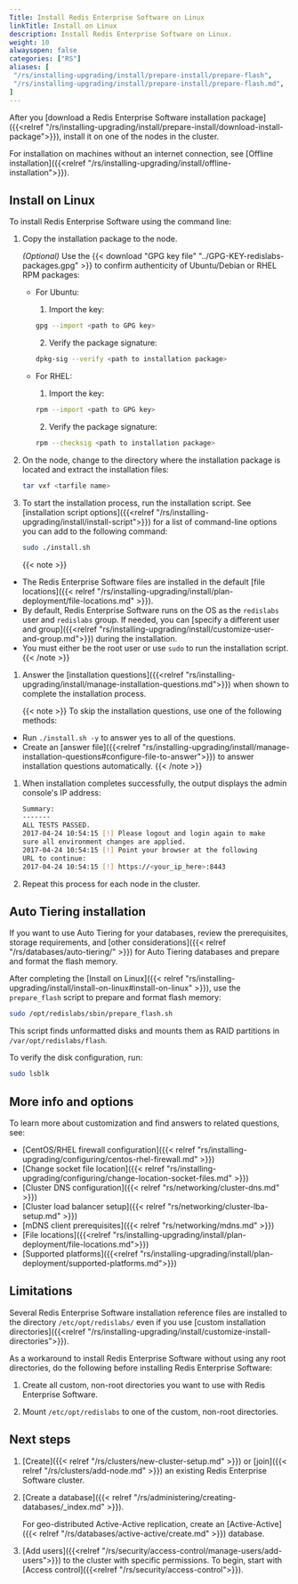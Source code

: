 ```yaml
---
Title: Install Redis Enterprise Software on Linux
linkTitle: Install on Linux
description: Install Redis Enterprise Software on Linux.
weight: 10
alwaysopen: false
categories: ["RS"]
aliases: [
 "/rs/installing-upgrading/install/prepare-install/prepare-flash",
 "/rs/installing-upgrading/install/prepare-install/prepare-flash.md",
]
---
```


After you [download a Redis Enterprise Software installation package]({{<relref "/rs/installing-upgrading/install/prepare-install/download-install-package">}}), install it on one of the nodes in the cluster.

For installation on machines without an internet connection, see [Offline installation]({{<relref "/rs/installing-upgrading/install/offline-installation">}}).

## Install on Linux

To install Redis Enterprise Software using the command line:

1. Copy the installation package to the node.

    _(Optional)_ Use the {{< download "GPG key file" "../GPG-KEY-redislabs-packages.gpg" >}} to confirm authenticity of Ubuntu/Debian or RHEL RPM packages:

    - For Ubuntu:
        1. Import the key:  
        ```sh
        gpg --import <path to GPG key>
        ```  
        2. Verify the package signature: 
        ```sh 
        dpkg-sig --verify <path to installation package>
        ```

    - For RHEL:
        1. Import the key:  
        ```sh
        rpm --import <path to GPG key>
        ```
        2. Verify the package signature:  
         ```sh
         rpm --checksig <path to installation package>
         ```

1. On the node, change to the directory where the installation package is located and extract the installation files:

    ```sh
    tar vxf <tarfile name>
    ```

1. To start the installation process, run the installation script. See [installation script options]({{<relref "/rs/installing-upgrading/install/install-script">}}) for a list of command-line options you can add to the following command:

    ```sh
    sudo ./install.sh
    ```

    {{< note >}}
- The Redis Enterprise Software files are installed in the default [file locations]({{< relref "/rs/installing-upgrading/install/plan-deployment/file-locations.md" >}}). 
- By default, Redis Enterprise Software runs on the OS as the `redislabs` user and `redislabs` group. If needed, you can [specify a different user and group]({{<relref "rs/installing-upgrading/install/customize-user-and-group.md">}}) during the installation.
- You must either be the root user or use `sudo` to run the installation script.
    {{< /note >}}

1. Answer the [installation questions]({{<relref "rs/installing-upgrading/install/manage-installation-questions.md">}}) when shown to complete the installation process.

    {{< note >}}
To skip the installation questions, use one of the following methods:

- Run `./install.sh -y` to answer yes to all of the questions.
- Create an [answer file]({{<relref "rs/installing-upgrading/install/manage-installation-questions#configure-file-to-answer">}}) to answer installation questions automatically.
    {{< /note >}}

1. When installation completes successfully, the output displays the admin console's IP address:

    ```sh
    Summary:
    -------
    ALL TESTS PASSED.
    2017-04-24 10:54:15 [!] Please logout and login again to make
    sure all environment changes are applied.
    2017-04-24 10:54:15 [!] Point your browser at the following
    URL to continue:
    2017-04-24 10:54:15 [!] https://<your_ip_here>:8443
    ```

1. Repeat this process for each node in the cluster.


## Auto Tiering installation

If you want to use Auto Tiering for your databases, review the prerequisites, storage requirements, and [other considerations]({{< relref "/rs/databases/auto-tiering/" >}}) for Auto Tiering databases and prepare and format the flash memory.

After completing the [Install on Linux]({{< relref "rs/installing-upgrading/install/install-on-linux#install-on-linux" >}}), use the `prepare_flash` script to prepare and format flash memory:

```sh
sudo /opt/redislabs/sbin/prepare_flash.sh
```

This script finds unformatted disks and mounts them as RAID partitions in `/var/opt/redislabs/flash`.

To verify the disk configuration, run:

```sh
sudo lsblk
```

## More info and options

To learn more about customization and find answers to related questions, see:

- [CentOS/RHEL firewall configuration]({{< relref "rs/installing-upgrading/configuring/centos-rhel-firewall.md" >}})
- [Change socket file location]({{< relref "rs/installing-upgrading/configuring/change-location-socket-files.md" >}})
- [Cluster DNS configuration]({{< relref "rs/networking/cluster-dns.md" >}})
- [Cluster load balancer setup]({{< relref "rs/networking/cluster-lba-setup.md" >}})
- [mDNS client prerequisites]({{< relref "rs/networking/mdns.md" >}})
- [File locations]({{<relref "rs/installing-upgrading/install/plan-deployment/file-locations.md">}})
- [Supported platforms]({{<relref "rs/installing-upgrading/install/plan-deployment/supported-platforms.md">}})

## Limitations

Several Redis Enterprise Software installation reference files are installed to the directory `/etc/opt/redislabs/` even if you use [custom installation directories]({{<relref "/rs/installing-upgrading/install/customize-install-directories">}}).

As a workaround to install Redis Enterprise Software without using any root directories, do the following before installing Redis Enterprise Software:

1. Create all custom, non-root directories you want to use with Redis Enterprise Software.

1. Mount `/etc/opt/redislabs` to one of the custom, non-root directories.

## Next steps

1. [Create]({{< relref "/rs/clusters/new-cluster-setup.md" >}})
    or [join]({{< relref "/rs/clusters/add-node.md" >}}) an existing Redis Enterprise Software cluster.

1. [Create a database]({{< relref "/rs/administering/creating-databases/_index.md" >}}).

    For geo-distributed Active-Active replication, create an [Active-Active]({{< relref "/rs/databases/active-active/create.md" >}}) database.

1. [Add users]({{<relref "/rs/security/access-control/manage-users/add-users">}}) to the cluster with specific permissions.  To begin, start with [Access control]({{<relref "/rs/security/access-control">}}).
